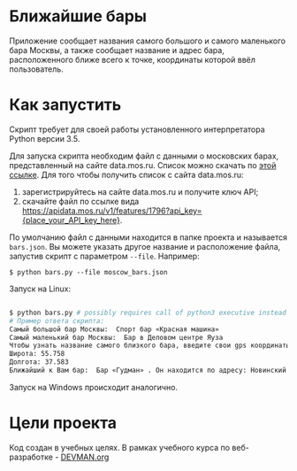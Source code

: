 # Ближайшие бары

Приложение сообщает названия самого большого и самого маленького бара Москвы,
а также сообщает название и адрес бара, расположенного ближе всего к точке, координаты которой ввёл пользователь.

# Как запустить

Скрипт требует для своей работы установленного интерпретатора Python версии 3.5.

Для запуска скрипта необходим файл с данными о московских барах, представленный на сайте data.mos.ru. Cписок можно скачать по [этой ссылке](https://devman.org/media/filer_public/95/74/957441dc-78df-4c99-83b2-e93dfd13c2fa/bars.json).
Для того чтобы получить список с сайта data.mos.ru:
1. зарегистрируйтесь на сайте data.mos.ru и получите ключ API;
2. скачайте файл по ссылке вида https://apidata.mos.ru/v1/features/1796?api_key={place_your_API_key_here}.

По умолчанию файл с данными находится в папке проекта и называется `bars.json`. 
Вы можете указать другое название и расположение файла, запустив скрипт с параметром
`--file`. 
Например: 
```
$ python bars.py --file moscow_bars.json
```

Запуск на Linux:

```bash

$ python bars.py # possibly requires call of python3 executive instead of just python
# Пример ответа скрипта:
Самый большой бар Москвы:  Спорт бар «Красная машина»
Самый маленький бар Москвы:  Бар в Деловом центре Яуза
Чтобы узнать название самого близкого бара, введите свои gps координаты в формате DD.DDD.
Широта: 55.758
Долгота: 37.583
Ближайший к Вам бар:  Бар «Гудман» . Он находится по адресу: Новинский бульвар, дом 31

```

Запуск на Windows происходит аналогично.

# Цели проекта

Код создан в учебных целях. В рамках учебного курса по веб-разработке - [DEVMAN.org](https://devman.org)
